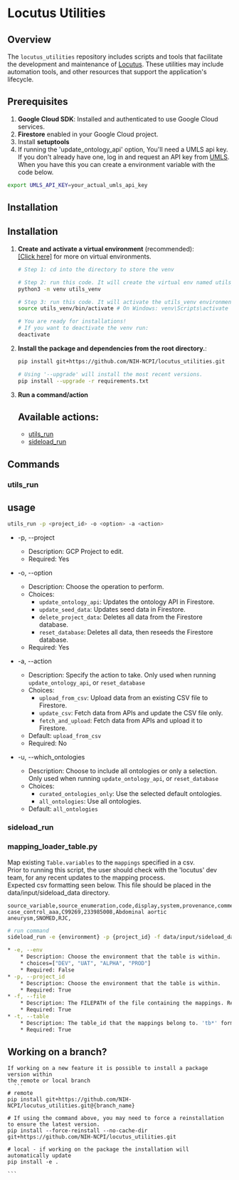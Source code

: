 # Locutus Utilities

## Overview

The `locutus_utilities` repository includes scripts and tools that facilitate the development and maintenance of [Locutus](https://github.com/NIH-NCPI/locutus). These utilities may include automation tools, and other resources that support the application's lifecycle.


## Prerequisites

1. **Google Cloud SDK**: Installed and authenticated to use Google Cloud services.
2. **Firestore** enabled in your Google Cloud project.
3. Install **setuptools**
4. If running the 'update_ontology_api' option, You'll need a UMLS api key. If you don't already have one, log in and request an API key from [UMLS](https://uts.nlm.nih.gov/uts/). When you have this you can create a environment variable with the code below. 
```bash
export UMLS_API_KEY=your_actual_umls_api_key
```

## Installation

## Installation

1. **Create and activate a virtual environment** (recommended):<br>
[[Click here]]("https://realpython.com/python-virtual-environments-a-primer/") for more on virtual environments.

    ```bash
    # Step 1: cd into the directory to store the venv

    # Step 2: run this code. It will create the virtual env named utils_venv in the current directory.
    python3 -m venv utils_venv

    # Step 3: run this code. It will activate the utils_venv environment
    source utils_venv/bin/activate # On Windows: venv\Scripts\activate

    # You are ready for installations! 
    # If you want to deactivate the venv run:
    deactivate
    ```

2. **Install the package and dependencies from the root directory.**:
    ```bash
    pip install git+https://github.com/NIH-NCPI/locutus_utilities.git

    # Using '--upgrade' will install the most recent versions. 
    pip install --upgrade -r requirements.txt
    ```
3. **Run a command/action**

   ## Available actions:
   * [utils_run](#utils_run) <br>
   * [sideload_run](#sideload_run) <br>

## Commands
### utils_run 
## usage 
```bash
utils_run -p <project_id> -o <option> -a <action>
```
* -p, --project
    * Description: GCP Project to edit.
    * Required: Yes

* -o, --option
    * Description: Choose the operation to perform.
    * Choices:
        * `update_ontology_api`: Updates the ontology API in Firestore.
        * `update_seed_data`: Updates seed data in Firestore.
        * `delete_project_data`: Deletes all data from the Firestore database.
        * `reset_database`: Deletes all data, then reseeds the Firestore database.
    * Required: Yes

* -a, --action
    * Description: Specify the action to take. Only used when running `update_ontology_api`, or `reset_database`
    * Choices:
        * `upload_from_csv`: Upload data from an existing CSV file to Firestore.
        * `update_csv`: Fetch data from APIs and update the CSV file only.
        * `fetch_and_upload`: Fetch data from APIs and upload it to Firestore.
    * Default: `upload_from_csv`
    * Required: No 

* -u, --which_ontologies
    * Description: Choose to include all ontologies or only a selection. Only used when running `update_ontology_api`, or `reset_database`
    * Choices:
        * `curated_ontologies_only`: Use the selected default ontologies.
        * `all_ontologies`: Use all ontologies.
    * Default: `all_ontologies`

### sideload_run 
### mapping_loader_table.py
Map existing `Table.variables` to the `mappings` specified in a csv. <br>
Prior to running this script, the user should check with the 'locutus' dev team, for any recent updates to the mapping process. <br>
Expected csv formatting seen below. This file should be placed in the data/input/sideload_data directory.<br>
```csv
source_variable,source_enumeration,code,display,system,provenance,comment
case_control_aaa,C99269,233985008,Abdominal aortic aneurysm,SNOMED,RJC,
```

```bash
# run command
sideload_run -e {environment} -p {project_id} -f data/input/sideload_data/{filename}.csv -t {db table id}

* -e, --env
    * Description: Choose the environment that the table is within.
    * choices=["DEV", "UAT", "ALPHA", "PROD"]
    * Required: False
* -p, --project_id
    * Description: Choose the environment that the table is within.
    * Required: True
* -f, --file
    * Description: The FILEPATH of the file containing the mappings. Recommended to store within the sideload_data dir, for ease of use.
    * Required: True
* -t, --table
    * Description: The table_id that the mappings belong to. 'tb*' format
    * Required: True     
```


## Working on a branch?
    If working on a new feature it is possible to install a package version within
    the remote or local branch
      ```
    # remote
    pip install git+https://github.com/NIH-NCPI/locutus_utilities.git@{branch_name}

    # If using the command above, you may need to force a reinstallation to ensure the latest version.
    pip install --force-reinstall --no-cache-dir git+https://github.com/NIH-NCPI/locutus_utilities.git

    # local - if working on the package the installation will automatically update
    pip install -e .

    ```